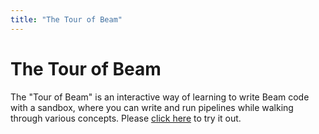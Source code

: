 ```yaml
---
title: "The Tour of Beam"
---
```


<!--
Licensed under the Apache License, Version 2.0 (the "License");
you may not use this file except in compliance with the License.
You may obtain a copy of the License at

http://www.apache.org/licenses/LICENSE-2.0

Unless required by applicable law or agreed to in writing, software
distributed under the License is distributed on an "AS IS" BASIS,
WITHOUT WARRANTIES OR CONDITIONS OF ANY KIND, either express or implied.
See the License for the specific language governing permissions and
limitations under the License.
-->

# The Tour of Beam

The "Tour of Beam" is an interactive way of learning to write Beam code with a sandbox, where you can write and run pipelines while walking through various concepts. Please [click here](https://tour.beam.apache.org/) to try it out.
